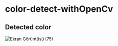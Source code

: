 # color-detect-withOpenCv
## Detected color
![Ekran Görüntüsü (75)](https://user-images.githubusercontent.com/73113934/210148721-57cbbf26-ab79-4946-82ad-df0548a84c0e.png)

